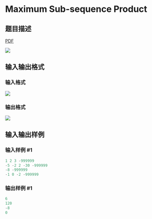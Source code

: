 # Maximum Sub-sequence Product

## 题目描述

[problemUrl]: https://uva.onlinejudge.org/index.php?option=com_onlinejudge&Itemid=8&category=9&page=show_problem&problem=728

[PDF](https://uva.onlinejudge.org/external/7/p787.pdf)

![](https://cdn.luogu.com.cn/upload/vjudge_pic/UVA787/d4969ff6dd76b3418ee9cc527109320dddcb2c85.png)

## 输入输出格式

### 输入格式

![](https://cdn.luogu.com.cn/upload/vjudge_pic/UVA787/fd379166faaad0b14cf092011be80442b0fffeeb.png)

### 输出格式

![](https://cdn.luogu.com.cn/upload/vjudge_pic/UVA787/771990f41e4a27222d181cea811ac251eba6f3da.png)

## 输入输出样例

### 输入样例 #1

```cpp
1 2 3 -999999
-5 -2 2 -30 -999999
-8 -999999
-1 0 -2 -999999
```


### 输出样例 #1

```cpp
6
120
-8
0
```


